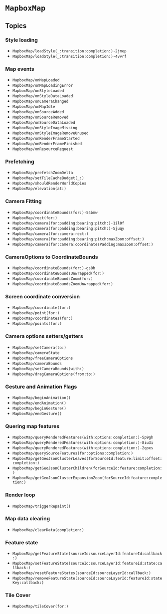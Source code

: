 # ``MapboxMap``

## Topics

### Style loading

- ``MapboxMap/loadStyle(_:transition:completion:)-2jmep``
- ``MapboxMap/loadStyle(_:transition:completion:)-4vvrf``

### Map events

- ``MapboxMap/onMapLoaded``
- ``MapboxMap/onMapLoadingError``
- ``MapboxMap/onStyleLoaded``
- ``MapboxMap/onStyleDataLoaded``
- ``MapboxMap/onCameraChanged``
- ``MapboxMap/onMapIdle``
- ``MapboxMap/onSourceAdded``
- ``MapboxMap/onSourceRemoved``
- ``MapboxMap/onSourceDataLoaded``
- ``MapboxMap/onStyleImageMissing``
- ``MapboxMap/onStyleImageRemoveUnused``
- ``MapboxMap/onRenderFrameStarted``
- ``MapboxMap/onRenderFrameFinished``
- ``MapboxMap/onResourceRequest``

### Prefetching

- ``MapboxMap/prefetchZoomDelta``
- ``MapboxMap/setTileCacheBudget(_:)``
- ``MapboxMap/shouldRenderWorldCopies``
- ``MapboxMap/elevation(at:)``

### Camera Fitting

- ``MapboxMap/coordinateBounds(for:)-54bmw``
- ``MapboxMap/rect(for:)``
- ``MapboxMap/camera(for:padding:bearing:pitch:)-1il0f``
- ``MapboxMap/camera(for:padding:bearing:pitch:)-5juqy``
- ``MapboxMap/camera(for:camera:rect:)``
- ``MapboxMap/camera(for:padding:bearing:pitch:maxZoom:offset:)``
- ``MapboxMap/camera(for:camera:coordinatesPadding:maxZoom:offset:)``

### CameraOptions to CoordinateBounds

- ``MapboxMap/coordinateBounds(for:)-gs8h``
- ``MapboxMap/coordinateBoundsUnwrapped(for:)``
- ``MapboxMap/coordinateBoundsZoom(for:)``
- ``MapboxMap/coordinateBoundsZoomUnwrapped(for:)``

### Screen coordinate conversion

- ``MapboxMap/coordinate(for:)``
- ``MapboxMap/point(for:)``
- ``MapboxMap/coordinates(for:)``
- ``MapboxMap/points(for:)``

### Camera options setters/getters

- ``MapboxMap/setCamera(to:)``
- ``MapboxMap/cameraState``
- ``MapboxMap/freeCameraOptions``
- ``MapboxMap/cameraBounds``
- ``MapboxMap/setCameraBounds(with:)``
- ``MapboxMap/dragCameraOptions(from:to:)``

### Gesture and Animation Flags

- ``MapboxMap/beginAnimation()``
- ``MapboxMap/endAnimation()``
- ``MapboxMap/beginGesture()``
- ``MapboxMap/endGesture()``

### Quering map features

- ``MapboxMap/queryRenderedFeatures(with:options:completion:)-5p9gh``
- ``MapboxMap/queryRenderedFeatures(with:options:completion:)-8iu3i``
- ``MapboxMap/queryRenderedFeatures(with:options:completion:)-2qoxs``
- ``MapboxMap/querySourceFeatures(for:options:completion:)``
- ``MapboxMap/getGeoJsonClusterLeaves(forSourceId:feature:limit:offset:completion:)``
- ``MapboxMap/getGeoJsonClusterChildren(forSourceId:feature:completion:)``
- ``MapboxMap/getGeoJsonClusterExpansionZoom(forSourceId:feature:completion:)``

### Render loop

- ``MapboxMap/triggerRepaint()``

### Map data clearing

- ``MapboxMap/clearData(completion:)``

### Feature state

- ``MapboxMap/getFeatureState(sourceId:sourceLayerId:featureId:callback:)``
- ``MapboxMap/setFeatureState(sourceId:sourceLayerId:featureId:state:callback:)``
- ``MapboxMap/resetFeatureStates(sourceId:sourceLayerId:callback:)``
- ``MapboxMap/removeFeatureState(sourceId:sourceLayerId:featureId:stateKey:callback:)``

### Tile Cover

- ``MapboxMap/tileCover(for:)``
